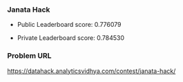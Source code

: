 ### Janata Hack

- Public Leaderboard score: 0.776079

- Private Leaderboard score: 0.784530

### Problem URL

https://datahack.analyticsvidhya.com/contest/janata-hack/
